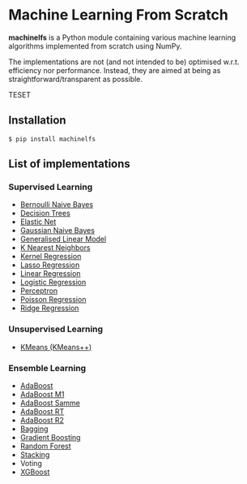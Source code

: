 # Machine Learning From Scratch

**machinelfs** is a Python module containing various machine learning algorithms implemented from scratch using NumPy.

The implementations are not (and not intended to be) optimised w.r.t. efficiency nor performance. Instead, they are aimed at being as straightforward/transparent as possible. 

TESET

## Installation 
```
$ pip install machinelfs
```

## List of implementations 

### Supervised Learning
- [Bernoulli Naive Bayes](https://github.com/shotahorii/ml-from-scratch/blob/master/machinelfs/supervised/naive_bayes.py)
- [Decision Trees](https://github.com/shotahorii/ml-from-scratch/blob/master/machinelfs/supervised/decision_trees.py)
- [Elastic Net](https://github.com/shotahorii/ml-from-scratch/blob/master/machinelfs/supervised/linear_regression.py)
- [Gaussian Naive Bayes](https://github.com/shotahorii/ml-from-scratch/blob/master/machinelfs/supervised/naive_bayes.py)
- [Generalised Linear Model](https://github.com/shotahorii/ml-from-scratch/blob/master/machinelfs/supervised/glm.py)
- [K Nearest Neighbors](https://github.com/shotahorii/ml-from-scratch/blob/master/machinelfs/supervised/knn.py)
- [Kernel Regression](https://github.com/shotahorii/ml-from-scratch/blob/master/machinelfs/supervised/kernel_regression.py)
- [Lasso Regression](https://github.com/shotahorii/ml-from-scratch/blob/master/machinelfs/supervised/linear_regression.py)
- [Linear Regression](https://github.com/shotahorii/ml-from-scratch/blob/master/machinelfs/supervised/linear_regression.py)
- [Logistic Regression](https://github.com/shotahorii/ml-from-scratch/blob/master/machinelfs/supervised/logistic_regression.py)
- [Perceptron](https://github.com/shotahorii/ml-from-scratch/blob/master/machinelfs/supervised/perceptron.py)
- [Poisson Regression](https://github.com/shotahorii/ml-from-scratch/blob/master/machinelfs/supervised/glm.py)
- [Ridge Regression](https://github.com/shotahorii/ml-from-scratch/blob/master/machinelfs/supervised/linear_regression.py)

### Unsupervised Learning
- [KMeans (KMeans++)](https://github.com/shotahorii/ml-from-scratch/blob/master/machinelfs/unsupervised/kmeans.py)

### Ensemble Learning 
- [AdaBoost](https://github.com/shotahorii/ml-from-scratch/blob/master/machinelfs/ensemble/adaboost.py)
- [AdaBoost M1](https://github.com/shotahorii/ml-from-scratch/blob/master/machinelfs/ensemble/adaboost.py)
- [AdaBoost Samme](https://github.com/shotahorii/ml-from-scratch/blob/master/machinelfs/ensemble/adaboost.py)
- [AdaBoost RT](https://github.com/shotahorii/ml-from-scratch/blob/master/machinelfs/ensemble/adaboost.py)
- [AdaBoost R2](https://github.com/shotahorii/ml-from-scratch/blob/master/machinelfs/ensemble/adaboost.py)
- [Bagging](https://github.com/shotahorii/ml-from-scratch/blob/master/machinelfs/ensemble/baggings.py)
- [Gradient Boosting](https://github.com/shotahorii/ml-from-scratch/blob/master/machinelfs/ensemble/gradient_boosting.py)
- [Random Forest](https://github.com/shotahorii/ml-from-scratch/blob/master/machinelfs/ensemble/baggings.py)
- [Stacking](https://github.com/shotahorii/ml-from-scratch/blob/master/machinelfs/ensemble/stacking.py)
- Voting
- [XGBoost](https://github.com/shotahorii/ml-from-scratch/blob/master/machinelfs/ensemble/xgboost.py)